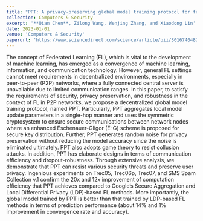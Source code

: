 ```yaml
---
title: "PPT: A privacy-preserving global model training protocol for federated learning in P2P networks"
collection: Computers & Security
excerpt: '**Qian Chen**, Zilong Wang, Wenjing Zhang, and Xiaodong Lin'
date: 2023-01-01
venue: 'Computers & Security'
paperurl: 'https://www.sciencedirect.com/science/article/pii/S0167404822003583'
---
```

The concept of Federated Learning (FL), which is vital to the development of machine learning, has emerged as a convergence of machine learning, information, and communication technology. However, general FL settings cannot meet requirements in decentralized environments, especially in peer-to-peer (P2P) networks, where a fully connected central server is unavailable due to limited communication ranges. In this paper, to satisfy the requirements of security, privacy preservation, and robustness in the context of FL in P2P networks, we propose a decentralized global model training protocol, named PPT. Particularly, PPT aggregates local model update parameters in a single-hop manner and uses the symmetric cryptosystem to ensure secure communications between network nodes where an enhanced Eschenauer-Gligor (E-G) scheme is proposed for secure key distribution. Further, PPT generates random noise for privacy preservation without reducing the model accuracy since the noise is eliminated ultimately. PPT also adopts game theory to resist collusion attacks. In addition, PPT has elaborate designs in terms of communication efficiency and dropout-robustness. Through extensive analysis, we demonstrate that PPT can resist various security threats and preserve user privacy. Ingenious experiments on Trec05, Trec06p, Trec07, and SMS Spam Collection v.1 confirm the 20x and 12x improvement of computation efficiency that PPT achieves compared to Google’s Secure Aggregation and Local Differential Privacy (LDP)-based FL methods. More importantly, the global model trained by PPT is better than that trained by LDP-based FL methods in terms of prediction performance (about 14% and 1% improvement in convergence rate and accuracy).
